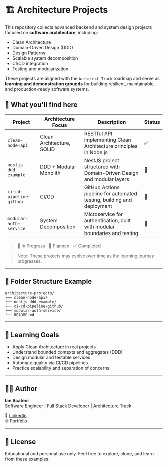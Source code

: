# 🏗️ Architecture Projects

This repository collects advanced backend and system design projects focused on **software architecture**, including:

- Clean Architecture
- Domain-Driven Design (DDD)
- Design Patterns
- Scalable system decomposition
- CI/CD integration
- Testing and modularization

These projects are aligned with the `Architect Track` roadmap and serve as **learning and demonstration grounds** for building resilient, maintainable, and production-ready software systems.

## 🧱 What you'll find here

| Project                  | Architecture Focus       | Description                                                                | Status  |
|--------------------------|--------------------------|----------------------------------------------------------------------------|---------|
| `clean-node-api`         | Clean Architecture, SOLID | RESTful API implementing Clean Architecture principles in Node.js         |  ✅  |
| `nestjs-ddd-example`     | DDD + Modular Monolith   | NestJS project structured with Domain-Driven Design and modular layers     |  📝  |
| `ci-cd-pipeline-github`  | CI/CD                    | GitHub Actions pipeline for automated testing, building and deployment     |  📝  |
| `modular-auth-service`   | System Decomposition     | Microservice for authentication, built with modular boundaries and testing |  📝  |

> 🚧 In Progress · 📝  Planned · ✅ Completed

> Note: These projects may evolve over time as the learning journey progresses.

---

## 📁 Folder Structure Example

```
architecture-projects/
├── clean-node-api/
├── nestjs-ddd-example/
├── ci-cd-pipeline-github/
├── modular-auth-service/
└── README.md
```

---

## 🧠 Learning Goals

- Apply Clean Architecture in real projects
- Understand bounded contexts and aggregates (DDD)
- Design modular and testable services
- Automate quality via CI/CD pipelines
- Practice scalability and separation of concerns

---

## 👨‍💻 Author

**Ian Scateni**  
Software Engineer | Full Stack Developer | Architecture Track

🔗 [LinkedIn](https://linkedin.com/in/IanScateni)  
🌐 [Portfolio](https://ianscateni.com)

---

## 📜 License

Educational and personal use only. Feel free to explore, clone, and learn from these examples.
